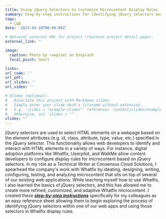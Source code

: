 ```yaml
---
title: Using jQuery Selectors to Customize Microcontent Display Rules
summary: Step-by-step instructions for identifying jQuery selectors and applying them to Whatfix display rules
tags:
  - L&D
date: '2023-04-10T00:00:00Z'

# Optional external URL for project (replaces project detail page).
external_link: ''

image:
  caption: Photo by rawpixel on Unsplash
  focal_point: Smart

links:
url_code: ''
url_pdf: 
url_slides: ''
url_video: ''

# Slides (optional).
#   Associate this project with Markdown slides.
#   Simply enter your slide deck's filename without extension.
#   E.g. `slides = "example-slides"` references `content/slides/example-slides.md`.
#   Otherwise, set `slides = ""`.
slides: ""
---
```


jQuery selectors are used to select HTML elements on a webpage based on the element attributes (e.g. id, class, attribute, type, value, etc.) specified in the jQuery selector. This functionality allows web developers to identify and interact with HTML elements in a variety of ways. For instance, digital adoption platforms like Whatfix, Userpilot, and WalkMe allow  content developers to configure display rules for microcontent based on jQuery selectors. In my role as a Technical Writer at Consensus Cloud Solutions, I spearhead the company's work with Whatfix by ideating, designing, writing, configuring, testing, and analyzing microcontent that sits on top of several of our existing web applications. While teaching myself how to use Whatfix, I also learned the basics of jQuery selectors, and this has allowed me to create more refined, customized, and adaptive Whatfix microcontent. I created these [***step-by-step instructions***](https://docs.google.com/document/d/1FHIZ73Q7WXiBeULPJdtQnU52fh-oQejYHUzkf4KBCPM/edit?usp=sharing) specifically for my colleagues as an easy reference sheet allowing them to begin exploring the process of identifying jQuery selectors within one of our web apps and using those selectors in Whatfix display rules.
